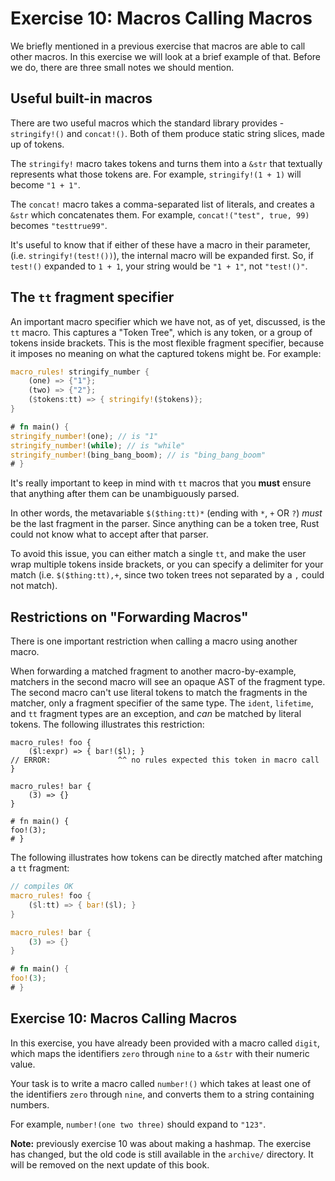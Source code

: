 # Exercise 10: Macros Calling Macros

We briefly mentioned in a previous exercise that macros are able to call
other macros. In this exercise we will look at a brief example of that.
Before we do, there are three small notes we should mention.

## Useful built-in macros

There are two useful macros which the standard library provides - `stringify!()`
and `concat!()`. Both of them produce static string slices, made up of tokens.

The `stringify!` macro takes tokens and turns them into a `&str` that
textually represents what those tokens are. For example, `stringify!(1 + 1)`
will become `"1 + 1"`.

The `concat!` macro takes a comma-separated list of literals, and creates a
`&str` which concatenates them. For example, `concat!("test", true, 99)` becomes
`"testtrue99"`.

It's useful to know that if either of these have a macro in their parameter,
(i.e. `stringify!(test!())`), the internal macro will be expanded first.
So, if `test!()` expanded to `1 + 1`, your string would be `"1 + 1"`, not 
`"test!()"`.

## The `tt` fragment specifier

An important macro specifier which we have not, as of yet, discussed,
is the `tt` macro. This captures a "Token Tree", which is any token,
or a group of tokens inside brackets. This is the most flexible
fragment specifier, because it imposes no meaning on what the captured
tokens might be. For example:

``` rust
macro_rules! stringify_number {
    (one) => {"1"};
    (two) => {"2"};
    ($tokens:tt) => { stringify!($tokens)};
}

# fn main() {
stringify_number!(one); // is "1"
stringify_number!(while); // is "while"
stringify_number!(bing_bang_boom); // is "bing_bang_boom"
# }
```

It's really important to keep in mind with `tt` macros that you **must**
ensure that anything after them can be unambiguously parsed.

In other words, the metavariable `$($thing:tt)*` (ending with `*`, `+` OR `?`) *must*
be the last fragment in the parser. Since anything can be a token tree, Rust could
not know what to accept after that parser.

To avoid this issue, you can either match a single `tt`, and make the user wrap multiple tokens
inside brackets, or you can specify a delimiter for your match (i.e. `$($thing:tt),+`, since
two token trees not separated by a `,` could not match).

## Restrictions on "Forwarding Macros"

There is one important restriction when calling a macro using another macro.

When forwarding a matched fragment to another macro-by-example, matchers in the
second macro will see an opaque AST of the fragment type. The second macro can't
use literal tokens to match the fragments in the matcher, only a fragment
specifier of the same type. The `ident`, `lifetime`, and `tt` fragment types are an
exception, and *can* be matched by literal tokens. The following illustrates this
restriction:

```rust,ignore
macro_rules! foo {
    ($l:expr) => { bar!($l); }
// ERROR:               ^^ no rules expected this token in macro call
}

macro_rules! bar {
    (3) => {}
}

# fn main() {
foo!(3);
# }
```

The following illustrates how tokens can be directly matched after matching a `tt` fragment:


```rust
// compiles OK
macro_rules! foo {
    ($l:tt) => { bar!($l); }
}

macro_rules! bar {
    (3) => {}
}

# fn main() {
foo!(3);
# }
```

## Exercise 10: Macros Calling Macros

In this exercise, you have already been provided with a macro called `digit`, which
maps the identifiers `zero` through `nine` to a `&str` with their numeric value.

Your task is to write a macro called `number!()` which takes at least one of the identifiers `zero`
through `nine`, and converts them to a string containing numbers.

For example, `number!(one two three)` should expand to `"123"`.

**Note:** previously exercise 10 was about making a hashmap. The exercise has changed, but the old 
code is still available in the `archive/` directory. It will be removed on the next update of this book.
